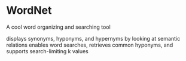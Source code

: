 # WordNet
A cool word organizing and searching tool

displays synonyms, hyponyms, and hypernyms by looking at semantic relations
enables word searches, retrieves common hyponyms, and supports search-limiting k values

